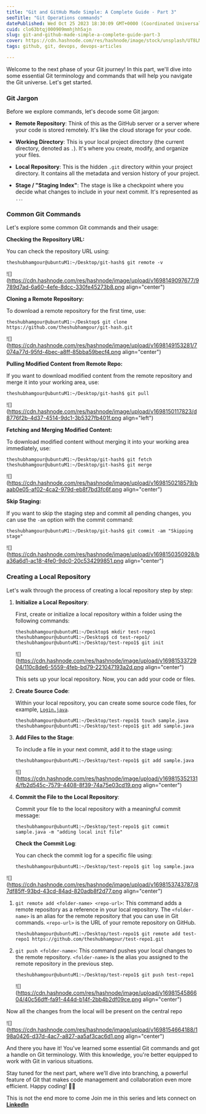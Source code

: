 ```yaml
---
title: "Git and GitHub Made Simple: A Complete Guide - Part 3"
seoTitle: "Git Operations commands"
datePublished: Wed Oct 25 2023 18:30:09 GMT+0000 (Coordinated Universal Time)
cuid: clo63btqj000909mmhjhh5ajn
slug: git-and-github-made-simple-a-complete-guide-part-3
cover: https://cdn.hashnode.com/res/hashnode/image/stock/unsplash/UT8LMo-wlyk/upload/bef8d2f09b8a386232d0205293e13d24.jpeg
tags: github, git, devops, devops-articles

---
```


Welcome to the next phase of your Git journey! In this part, we'll dive into some essential Git terminology and commands that will help you navigate the Git universe. Let's get started.

### **Git Jargon**

Before we explore commands, let's decode some Git jargon:

* **Remote Repository**: Think of this as the GitHub server or a server where your code is stored remotely. It's like the cloud storage for your code.
    
* **Working Directory**: This is your local project directory (the current directory, denoted as `.`). It's where you create, modify, and organize your files.
    
* **Local Repository**: This is the hidden `.git` directory within your project directory. It contains all the metadata and version history of your project.
    
* **Stage / "Staging Index"**: The stage is like a checkpoint where you decide what changes to include in your next commit. It's represented as `..`.
    

### **Common Git Commands**

Let's explore some common Git commands and their usage:

**Checking the Repository URL:**

You can check the repository URL using:

```plaintext
theshubhamgour@ubuntuM1:~/Desktop/git-hash$ git remote -v
```

![](https://cdn.hashnode.com/res/hashnode/image/upload/v1698149097677/9789d7ad-6a60-4efe-8dcc-330fe45273b8.png align="center")

**Cloning a Remote Repository:**

To download a remote repository for the first time, use:

```plaintext
theshubhamgour@ubuntuM1:~/Desktop$ git clone https://github.com/theshubhamgour/git-hash.git
```

![](https://cdn.hashnode.com/res/hashnode/image/upload/v1698149153281/7074a77d-95fd-4bec-a8ff-85bba59becf4.png align="center")

**Pulling Modified Content from Remote Repo:**

If you want to download modified content from the remote repository and merge it into your working area, use:

```plaintext
theshubhamgour@ubuntuM1:~/Desktop/git-hash$ git pull
```

![](https://cdn.hashnode.com/res/hashnode/image/upload/v1698150117823/d8776f2b-4d37-4514-9dc1-3b5327fb401f.png align="left")

**Fetching and Merging Modified Content:**

To download modified content without merging it into your working area immediately, use:

```plaintext
theshubhamgour@ubuntuM1:~/Desktop/git-hash$ git fetch
theshubhamgour@ubuntuM1:~/Desktop/git-hash$ git merge
```

![](https://cdn.hashnode.com/res/hashnode/image/upload/v1698150218579/baab0e05-af02-4ca2-979d-eb8f7bd3fc6f.png align="center")

**Skip Staging:**

If you want to skip the staging step and commit all pending changes, you can use the `-am` option with the commit command:

```plaintext
theshubhamgour@ubuntuM1:~/Desktop/git-hash$ git commit -am "Skipping stage"
```

![](https://cdn.hashnode.com/res/hashnode/image/upload/v1698150350928/ba36a6d1-ac18-4fe0-9dc0-20c534299851.png align="center")

### **Creating a Local Repository**

Let's walk through the process of creating a local repository step by step:

1. **Initialize a Local Repository**:
    
    First, create or initialize a local repository within a folder using the following commands:
    
    ```plaintext
    theshubhamgour@ubuntuM1:~/Desktop$ mkdir test-repo1
    theshubhamgour@ubuntuM1:~/Desktop$ cd test-repo1/
    theshubhamgour@ubuntuM1:~/Desktop/test-repo1$ git init
    ```
    
    ![](https://cdn.hashnode.com/res/hashnode/image/upload/v1698153372904/110c8de6-5559-4feb-bd79-221047193a2d.png align="center")
    
    This sets up your local repository. Now, you can add your code or files.
    
2. **Create Source Code**:
    
    Within your local repository, you can create some source code files, for example, [`Login.java`](http://Login.java).
    
    ```plaintext
    theshubhamgour@ubuntuM1:~/Desktop/test-repo1$ touch sample.java
    theshubhamgour@ubuntuM1:~/Desktop/test-repo1$ git add sample.java
    ```
    
3. **Add Files to the Stage**:
    
    To include a file in your next commit, add it to the stage using:
    
    ```plaintext
    theshubhamgour@ubuntuM1:~/Desktop/test-repo1$ git add sample.java
    ```
    
    ![](https://cdn.hashnode.com/res/hashnode/image/upload/v1698153521314/fb2d545c-7579-4408-8f39-74a75e03cd19.png align="center")
    
4. **Commit the File to the Local Repository**:
    
    Commit your file to the local repository with a meaningful commit message:
    
    ```plaintext
    theshubhamgour@ubuntuM1:~/Desktop/test-repo1$ git commit sample.java -m "adding local init file"
    ```
    
    **Check the Commit Log**:
    
    You can check the commit log for a specific file using:
    
    ```plaintext
    theshubhamgour@ubuntuM1:~/Desktop/test-repo1$ git log sample.java
    ```
    

![](https://cdn.hashnode.com/res/hashnode/image/upload/v1698153743787/87df85ff-93bd-43cd-84ad-820adb8f2d77.png align="center")

1. `git remote add <folder-name> <repo-url>`: This command adds a remote repository as a reference in your local repository. The `<folder-name>` is an alias for the remote repository that you can use in Git commands. `<repo-url>` is the URL of your remote repository on GitHub.
    
    ```plaintext
    theshubhamgour@ubuntuM1:~/Desktop/test-repo1$ git remote add test-repo1 https://github.com/theshubhamgour/test-repo1.git
    ```
    
2. `git push <folder-name>`: This command pushes your local changes to the remote repository. `<folder-name>` is the alias you assigned to the remote repository in the previous step.
    
    ```plaintext
    theshubhamgour@ubuntuM1:~/Desktop/test-repo1$ git push test-repo1
    ```
    
    ![](https://cdn.hashnode.com/res/hashnode/image/upload/v1698154586604/40c56dff-fa91-444d-b14f-2bb4b2df09ce.png align="center")
    

Now all the changes from the local will be present on the central repo

![](https://cdn.hashnode.com/res/hashnode/image/upload/v1698154664188/198a0426-d37d-4ac7-a827-aa5af3cac6d1.png align="center")

And there you have it! You've learned some essential Git commands and got a handle on Git terminology. With this knowledge, you're better equipped to work with Git in various situations.

Stay tuned for the next part, where we'll dive into branching, a powerful feature of Git that makes code management and collaboration even more efficient. Happy coding! 🚀🌟

This is not the end more to come Join me in this series and lets connect on [**LinkedIn**](https://www.linkedin.com/in/theshubhamgour/)